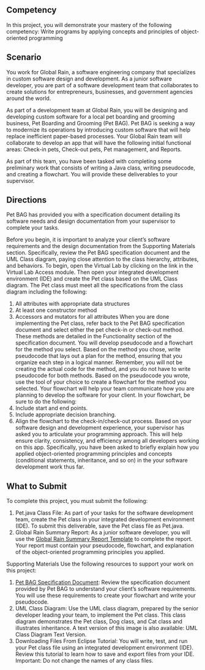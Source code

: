 ## Competency
In this project, you will demonstrate your mastery of the following competency:
Write programs by applying concepts and principles of object-oriented programming

## Scenario

You work for Global Rain, a software engineering company that specializes in custom software design and development. As a junior software developer, you are part of a software development team that collaborates to create solutions for entrepreneurs, businesses, and government agencies around the world.

As part of a development team at Global Rain, you will be designing and developing custom software for a local pet boarding and grooming business, Pet Boarding and Grooming (Pet BAG). Pet BAG is seeking a way to modernize its operations by introducing custom software that will help replace inefficient paper-based processes. Your Global Rain team will collaborate to develop an app that will have the following initial functional areas: Check-in pets, Check-out pets, Pet management, and Reports.

As part of this team, you have been tasked with completing some preliminary work that consists of writing a Java class, writing pseudocode, and creating a flowchart. You will provide these deliverables to your supervisor.

## Directions
Pet BAG has provided you with a specification document detailing its software needs and design documentation from your supervisor to complete your tasks.

Before you begin, it is important to analyze your client’s software requirements and the design documentation from the Supporting Materials section. Specifically, review the Pet BAG specification document and the UML Class diagram, paying close attention to the class hierarchy, attributes, and behaviors.
To begin, open the Virtual Lab by clicking on the link in the Virtual Lab Access module. Then open your integrated development environment (IDE) and create the Pet class based on the UML Class diagram. The Pet class must meet all the specifications from the class diagram including the following:
  1. All attributes with appropriate data structures
  2. At least one constructor method
  3. Accessors and mutators for all attributes
When you are done implementing the Pet class, refer back to the Pet BAG specification document and select either the pet check-in or check-out method. These methods are detailed in the Functionality section of the specification document. You will develop pseudocode and a flowchart for the method you select.
Based on the method you chose, write pseudocode that lays out a plan for the method, ensuring that you organize each step in a logical manner. Remember, you will not be creating the actual code for the method, and you do not have to write pseudocode for both methods.
Based on the pseudocode you wrote, use the tool of your choice to create a flowchart for the method you selected. Your flowchart will help your team communicate how you are planning to develop the software for your client. In your flowchart, be sure to do the following:
  1. Include start and end points.
  2. Include appropriate decision branching.
  3. Align the flowchart to the check-in/check-out process.
Based on your software design and development experience, your supervisor has asked you to articulate your programming approach. This will help ensure clarity, consistency, and efficiency among all developers working on this app. Specifically, you have been asked to briefly explain how you applied object-oriented programming principles and concepts (conditional statements, inheritance, and so on) in the your software development work thus far.

## What to Submit
To complete this project, you must submit the following:
  1. Pet.java Class File: As part of your tasks for the software development team, create the Pet class in your integrated development environment (IDE). To submit this deliverable, save the Pet class file as Pet.java.
  2. Global Rain Summary Report: As a junior software developer, you will use the [Global Rain Summary Report Template](./course_documents/IT-145%20Summary%20Report%20Template.docx) to complete the report. Your report must contain your pseudocode, flowchart, and explanation of the object-oriented programming principles you applied.

Supporting Materials
Use the following resources to support your work on this project:
  1. [Pet BAG Specification Document](./course_documents/IT-145%20Pet%20BAG%20Specification%20Document.pdf): Review the specification document provided by Pet BAG to understand your client’s software requirements. You will use these requirements to create your flowchart and write your pseudocode.
  2. UML Class Diagram: Use the UML class diagram, prepared by the senior developer leading your team, to implement the Pet class. This class diagram demonstrates the Pet class, Dog class, and Cat class and illustrates inheritance. A text version of this image is also available: UML Class Diagram Text Version.
  3. Downloading Files From Eclipse Tutorial: You will write, test, and run your Pet class file using an integrated development environment (IDE). Review this tutorial to learn how to save and export files from your IDE. Important: Do not change the names of any class files.
